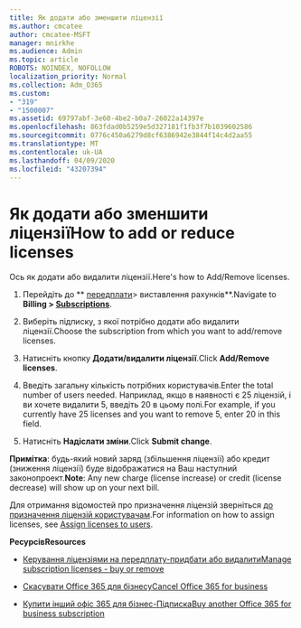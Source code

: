 ```yaml
---
title: Як додати або зменшити ліцензії
ms.author: cmcatee
author: cmcatee-MSFT
manager: mnirkhe
ms.audience: Admin
ms.topic: article
ROBOTS: NOINDEX, NOFOLLOW
localization_priority: Normal
ms.collection: Adm_O365
ms.custom:
- "319"
- "1500007"
ms.assetid: 69797abf-3e60-4be2-b0a7-26022a14397e
ms.openlocfilehash: 863fdad0b5259e5d327181f1fb3f7b1039602586
ms.sourcegitcommit: 0776c450a6279d8cf6386942e3844f14c4d2aa55
ms.translationtype: MT
ms.contentlocale: uk-UA
ms.lasthandoff: 04/09/2020
ms.locfileid: "43207394"
---
```

# <a name="how-to-add-or-reduce-licenses"></a><span data-ttu-id="0e793-102">Як додати або зменшити ліцензії</span><span class="sxs-lookup"><span data-stu-id="0e793-102">How to add or reduce licenses</span></span>

<span data-ttu-id="0e793-103">Ось як додати або видалити ліцензії.</span><span class="sxs-lookup"><span data-stu-id="0e793-103">Here's how to Add/Remove licenses.</span></span>
  
1. <span data-ttu-id="0e793-104">Перейдіть до \*\* [передплати](https://portal.office.com/adminportal/home#/subscriptions)> виставлення рахунків\*\*.</span><span class="sxs-lookup"><span data-stu-id="0e793-104">Navigate to **Billing > [Subscriptions](https://portal.office.com/adminportal/home#/subscriptions)**.</span></span>

2. <span data-ttu-id="0e793-105">Виберіть підписку, з якої потрібно додати або видалити ліцензії.</span><span class="sxs-lookup"><span data-stu-id="0e793-105">Choose the subscription from which you want to add/remove licenses.</span></span>

3. <span data-ttu-id="0e793-106">Натисніть кнопку **Додати/видалити ліцензії**.</span><span class="sxs-lookup"><span data-stu-id="0e793-106">Click **Add/Remove licenses**.</span></span>

4. <span data-ttu-id="0e793-107">Введіть загальну кількість потрібних користувачів.</span><span class="sxs-lookup"><span data-stu-id="0e793-107">Enter the total number of users needed.</span></span> <span data-ttu-id="0e793-108">Наприклад, якщо в наявності є 25 ліцензій, і ви хочете видалити 5, введіть 20 в цьому полі.</span><span class="sxs-lookup"><span data-stu-id="0e793-108">For example, if you currently have 25 licenses and you want to remove 5, enter 20 in this field.</span></span>

5. <span data-ttu-id="0e793-109">Натисніть **Надіслати зміни**.</span><span class="sxs-lookup"><span data-stu-id="0e793-109">Click **Submit change**.</span></span>

<span data-ttu-id="0e793-110">**Примітка**: будь-який новий заряд (збільшення ліцензії) або кредит (зниження ліцензії) буде відображатися на Ваш наступний законопроект.</span><span class="sxs-lookup"><span data-stu-id="0e793-110">**Note**: Any new charge (license increase) or credit (license decrease) will show up on your next bill.</span></span>

<span data-ttu-id="0e793-111">Для отримання відомостей про призначення ліцензій зверніться [до призначення ліцензій користувачам](https://docs.microsoft.com/microsoft-365/admin/manage/assign-licenses-to-users).</span><span class="sxs-lookup"><span data-stu-id="0e793-111">For information on how to assign licenses, see [Assign licenses to users](https://docs.microsoft.com/microsoft-365/admin/manage/assign-licenses-to-users).</span></span>

 <span data-ttu-id="0e793-112">**Ресурсів**</span><span class="sxs-lookup"><span data-stu-id="0e793-112">**Resources**</span></span>
  
- [<span data-ttu-id="0e793-113">Керування ліцензіями на передплату-придбати або видалити</span><span class="sxs-lookup"><span data-stu-id="0e793-113">Manage subscription licenses - buy or remove</span></span>](https://docs.microsoft.com/en-us/microsoft-365/commerce/licenses/buy-licenses)

- [<span data-ttu-id="0e793-114">Скасувати Office 365 для бізнесу</span><span class="sxs-lookup"><span data-stu-id="0e793-114">Cancel Office 365 for business</span></span>](https://support.office.com/article/Cancel-Office-365-for-business-b1bc0bef-4608-4601-813a-cdd9f746709a)

- [<span data-ttu-id="0e793-115">Купити інший офіс 365 для бізнес-Підписка</span><span class="sxs-lookup"><span data-stu-id="0e793-115">Buy another Office 365 for business subscription</span></span>](https://support.office.com/article/Buy-another-Office-365-for-business-subscription-fab3b86c-3359-4042-8692-5d4dc7550b7c)
